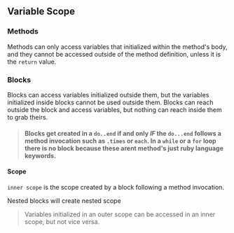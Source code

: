 ## Variable Scope

### Methods
Methods can only access variables that initialized within the method's body, and they cannot be accessed outside of the method definition, unless it is the `return` value.

### Blocks
Blocks can access variables initialized outside them, but the variables initialized inside blocks cannot be used outside them. Blocks can reach outside the block and access variables, but nothing can reach inside them to grab theirs.

> #### Blocks get created in a `do..end` if and only _IF_ the `do...end` follows a method invocation such as `.times` or `each`. In a `while` or a `for` loop there is no block because these arent method's just ruby language keywords.


#### Scope
`inner scope` is the scope created by a block following a method invocation.

Nested blocks will create nested scope
> Variables initialized in an outer scope can be accessed in an inner scope, but not vice versa.